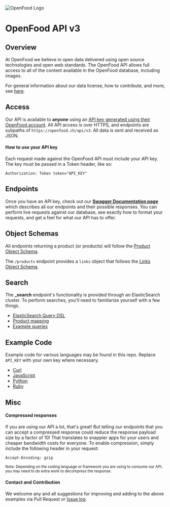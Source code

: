 ![OpenFood Logo](/images/OpenFood.png?raw=true "OpenFood")

# OpenFood API v3

## Overview

At OpenFood we believe in open data delivered using open source technologies and open web standards. The OpenFood API allows full access to all of the content available in the OpenFood database, including images.

For general information about our data license, how to contribute, and more, see [here](/README.md).

## Access

Our API is available to **anyone** using an [API key generated using their OpenFood account](https://www.openfood.ch/users/me/api_keys). All API access is over HTTPS, and endpoints are subpaths of `https://openfood.ch/api/v3`. All data is sent and received as JSON.

#### How to use your API key

Each request made against the OpenFood API must include your API key. The key must be passed in a Token header, like so:

```
Authorization: Token token="API_KEY"
```

## Endpoints

Once you have an API key, check out our <b>[Swagger Documentation page](https://www.openfood.ch/api-docs/swaggers/v3)</b> which describes all our endpoints and their possible responses. You can perform live requests against our database, see exactly how to format your requests, and get a feel for what our API has to offer.

## Object Schemas

All endpoints returning a product (or products) will follow the [Product Object Schema](schema/product.md).

The `/products` endpoint provides a `links` object that follows the [Links Object Schema](schema/links.md).

## Search

The **_search** endpoint's functionality is provided through an ElasticSearch cluster. To perform searches, you'll need to familiarize yourself with a few things.

 * [ElasticSearch Query DSL](https://www.elastic.co/guide/en/elasticsearch/reference/current/query-dsl.html)
 * [Product mapping](schema/es_mapping/product.md)
 * [Example queries](code/meta/es_sample_queries_product.md)

## Example Code

Example code for various languages may be found in this repo. Replace `API_KEY` with your own key where necessary.

* [Curl](code/curl/openfood_api.md)
* [JavaScript](code/javascript/)
* [Python](code/python/openfood_api.md)
* [Ruby](code/ruby/openfood_api.md)

## Misc

#### Compressed responses

If you are using our API a lot, that's great! But telling our endpoints that you can accept a compressed response could reduce the response payload size by a factor of 10! That translates to snappier apps for your users and cheaper bandwidth costs for everyone. To enable compression, simply include the following header in your request:

```
Accept-Encoding: gzip
```

<small>Note: Depending on the coding language or framework you are using to consume our API, you may need to do extra work to decompress the response.</small>

#### Contact and Contribution

We welcome any and all suggestions for improving and adding to the above examples via Pull Request or [Issue log](https://github.com/salathegroup/openfood_api/issues).

